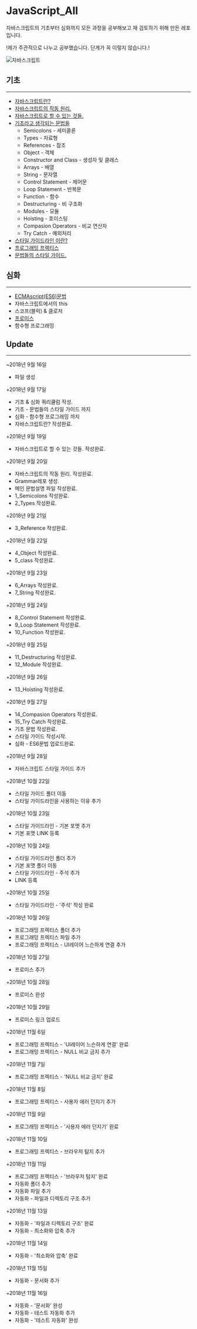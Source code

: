 # JavaScript_All
자바스크립트의 기초부터 심화까지 모든 과정을 공부해보고 재 검토하기 위해 만든 레포입니다.

!제가 주관적으로 나누고 공부했습니다. 단계가 꼭 이렇지 않습니다.!

![자바스크립트](_JAVASCRIPT-IMG.png)

## 기초
---
  - [자바스크립트란?](https://github.com/junu126/JavaScript_All/blob/master/Base-Class/What-Is-JavaScript.md)
  - [자바스크립트의 작동 원리.](https://github.com/junu126/JavaScript_All/blob/master/Base-Class/How-Does-JavaScript-Work.md)
  - [자바스크립트로 할 수 있는 것들.](https://github.com/junu126/JavaScript_All/blob/master/Base-Class/What-Can-Do-JavaScript.md)
  - [기초라고 생각되는 문법들](https://github.com/junu126/JavaScript_All/blob/master/Base-Class/Grammar/_JavaScript's-Grammer.md)
    * Semicolons - 세미콜론
    * Types - 자료형
    * References - 참조
    * Object - 객체
    * Constructor and Class - 생성자 및 클래스
    * Arrays - 배열
    * String - 문자열
    * Control Statement - 제어문
    * Loop Statement - 반복문
    * Function - 함수
    * Destructuring - 비 구조화
    * Modules - 모듈
    * Hoisting - 호이스팅
    * Compasion Operators - 비교 연산자
    * Try Catch - 예외처리
  - [스타일 가이드라인 이란?](https://github.com/junu126/JavaScript_All/blob/master/Maintainable-JavaScript/Style-Guide-Line/WHY-StyleGuide.md)
  - [프로그래밍 프랙티스](https://github.com/junu126/JavaScript_All/blob/master/Maintainable-JavaScript/Programming-Practice/WHAT-Is-Programming-Practice.md)
  - [문법들의 스타일 가이드.](https://github.com/junu126/JavaScript_All/blob/master/Maintainable-JavaScript/Grammer-Style-Guide.md)

## 심화
---
  - [ECMAscript(ES6)문법](https://github.com/junu126/JavaScript_All/blob/master/Hard-Class/ECMAScript-Grammar.md)
  - 자바스크립트에서의 this
  - 스코프(블럭) & 클로저
  - [프로미스](https://github.com/junu126/JavaScript_All/blob/master/Hard-Class/Promise/Promise.md)
  - 함수형 프로그래밍

## Update
---
  ~2018년 9월 16일
  + 파일 생성

  +2018년 9월 17일  
  + 기초 & 심화 쿼리큘럼 작성.
  + 기초 - 문법들의 스타일 가이드 까지
  + 심화 - 함수형 프로그래밍 까지
  + 자바스크립트란? 작성완료.

  +2018년 9월 19일
  + 자바스크립트로 할 수 있는 것들. 작성완료.

  +2018년 9월 20일
  + 자바스크립트의 작동 원리. 작성완료.
  + Grammar레포 생성.
  + 메인 문법설명 파일 작성완료.
  + 1_Semicolons 작성완료.
  + 2_Types 작성완료.

  +2018년 9월 21일
  + 3_Reference 작성완료.

  +2018년 9월 22일
  + 4_Object 작성완료.
  + 5_class 작성완료.

  +2018년 9월 23일
  + 6_Arrays 작성완료.
  + 7_String 작성완료.

  +2018년 9월 24일
  + 8_Control Statement 작성완료.
  + 9_Loop Statement 작성완료.
  + 10_Function 작성완료.

  +2018년 9월 25일
  + 11_Destructuring 작성완료.
  + 12_Module 작성완료.
  
  +2018년 9월 26일
  + 13_Hoisting 작성완료.

  +2018년 9월 27일
  + 14_Compasion Operators 작성완료.
  + 15_Try Catch 작성완료.
  + 기초 문법 작성완료.
  + 스타일 가이드 작성시작.
  + 심화 - ES6문법 업로드완료.

  +2018년 9월 28일
  + 자바스크립트 스타일 가이드 추가

  +2018년 10월 22일
  + 스타일 가이드 폴더 이동
  + 스타일 가이드라인을 사용하는 이유 추가

  +2018년 10월 23일
  + 스타일 가이드라인 - 기본 포멧 추가
  + 기본 포맷 LINK 등록

  +2018년 10월 24일
  + 스타일 가이드라인 폴더 추가
  + 기본 포맷 폴더 이동
  + 스타일 가이드라인 - 주석 추가
  + LINK 등록

  +2018년 10월 25일
  + 스타일 가이드라인 - '주석' 작성 완료

  +2018년 10월 26일
  + 프로그래밍 프렉티스 폴더 추가
  + 프로그래밍 프렉티스 파일 추가
  + 프로그래밍 프렉티스 - UI레이어 느슨하게 연결 추가

  +2018년 10월 27일
  + 프로미스 추가
  
  +2018년 10월 28일
  + 프로미스 완성

  +2018년 10월 29일
  + 프로미스 링크 업로드

  +2018년 11월 6일
  + 프로그래밍 프렉티스 - 'UI레이어 느슨하게 연결' 완료
  + 프로그래밍 프렉티스 - NULL 비교 금지 추가

  +2018년 11월 7일
  + 프로그래밍 프렉티스 - 'NULL 비교 금지' 완료

  +2018년 11월 8일
  + 프로그래밍 프렉티스 - 사용자 에러 던지기 추가

  +2018년 11월 9일
  + 프로그래밍 프렉티스 - '사용자 에러 던지기' 완료

  +2018년 11월 10일
  + 프로그래밍 프렉티스 - 브라우저 탐지 추가

  +2018년 11월 11일
  + 프로그래밍 프랙티스 - '브라우저 탐지' 완료
  + 자동화 폴더 추가
  + 자동화 파일 추가
  + 자동화 - 파일과 디렉토리 구조 추가

  +2018년 11월 13일
  + 자동화 - '파일과 디렉토리 구조' 완료
  + 자동화 - 최소화와 압축 추가

  +2018년 11월 14일
  + 자동화 - '최소화와 압축' 완료

  +2018년 11월 15일
  + 자동화 - 문서화 추가

  +2018년 11월 16일
  + 자동화 - '문서화' 완성
  + 자동화 - 테스트 자동화 추가
  + 자동화 - '테스트 자동화' 완성